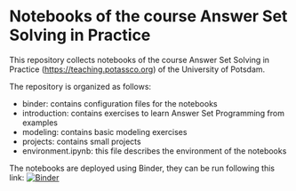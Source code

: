 # Notebooks of the course Answer Set Solving in Practice

This repository collects notebooks of the course Answer Set Solving in Practice (https://teaching.potassco.org) 
of the University of Potsdam. 

The repository is organized as follows:
* binder: contains configuration files for the notebooks
* introduction: contains exercises to learn Answer Set Programming from examples
* modeling: contains basic modeling exercises
* projects: contains small projects
* environment.ipynb: this file describes the environment of the notebooks
 
The notebooks are deployed using Binder, they can be run following this link:
[![Binder](https://mybinder.org/badge_logo.svg)](https://mybinder.org/v2/gh/potassco-asp-course/notebooks.git/WiSe21)
